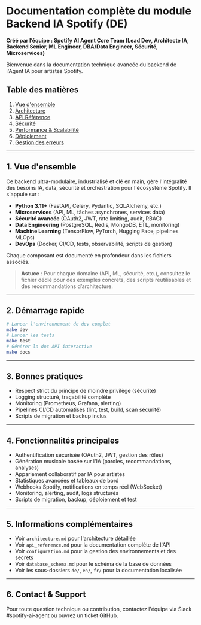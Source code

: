 # Documentation complète du module Backend IA Spotify (DE)

**Créé par l’équipe : Spotify AI Agent Core Team (Lead Dev, Architecte IA, Backend Senior, ML Engineer, DBA/Data Engineer, Sécurité, Microservices)**

Bienvenue dans la documentation technique avancée du backend de l'Agent IA pour artistes Spotify.

## Table des matières
1. [Vue d'ensemble](#vue-densemble)
2. [Architecture](ARCHITEKTUR.md)
3. [API Référence](API_REFERENZ.md)
4. [Sécurité](SICHERHEIT.md)
5. [Performance & Scalabilité](LEISTUNG.md)
6. [Déploiement](BEREITSTELLUNG.md)
7. [Gestion des erreurs](FEHLERBEHEBUNG.md)

---

## 1. Vue d'ensemble
Ce backend ultra-modulaire, industrialisé et clé en main, gère l'intégralité des besoins IA, data, sécurité et orchestration pour l'écosystème Spotify. Il s'appuie sur :
- **Python 3.11+** (FastAPI, Celery, Pydantic, SQLAlchemy, etc.)
- **Microservices** (API, ML, tâches asynchrones, services data)
- **Sécurité avancée** (OAuth2, JWT, rate limiting, audit, RBAC)
- **Data Engineering** (PostgreSQL, Redis, MongoDB, ETL, monitoring)
- **Machine Learning** (TensorFlow, PyTorch, Hugging Face, pipelines MLOps)
- **DevOps** (Docker, CI/CD, tests, observabilité, scripts de gestion)

Chaque composant est documenté en profondeur dans les fichiers associés.

> **Astuce** : Pour chaque domaine (API, ML, sécurité, etc.), consultez le fichier dédié pour des exemples concrets, des scripts réutilisables et des recommandations d’architecture.

---

## 2. Démarrage rapide

```bash
# Lancer l'environnement de dev complet
make dev
# Lancer les tests
make test
# Générer la doc API interactive
make docs
```

---

## 3. Bonnes pratiques
- Respect strict du principe de moindre privilège (sécurité)
- Logging structuré, traçabilité complète
- Monitoring (Prometheus, Grafana, alerting)
- Pipelines CI/CD automatisés (lint, test, build, scan sécurité)
- Scripts de migration et backup inclus

---

## 4. Fonctionnalités principales
- Authentification sécurisée (OAuth2, JWT, gestion des rôles)
- Génération musicale basée sur l'IA (paroles, recommandations, analyses)
- Appariement collaboratif par IA pour artistes
- Statistiques avancées et tableaux de bord
- Webhooks Spotify, notifications en temps réel (WebSocket)
- Monitoring, alerting, audit, logs structurés
- Scripts de migration, backup, déploiement et test

---

## 5. Informations complémentaires
- Voir `architecture.md` pour l'architecture détaillée
- Voir `api_reference.md` pour la documentation complète de l'API
- Voir `configuration.md` pour la gestion des environnements et des secrets
- Voir `database_schema.md` pour le schéma de la base de données
- Voir les sous-dossiers `de/`, `en/`, `fr/` pour la documentation localisée

---

## 6. Contact & Support
Pour toute question technique ou contribution, contactez l'équipe via Slack #spotify-ai-agent ou ouvrez un ticket GitHub.
